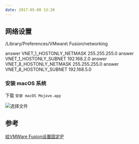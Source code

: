 ```yaml
---
date: 2017-05-08 13:20
---
```


## 网络设置

/Library/Preferences/VMware\ Fusion/networking

answer VNET_1_HOSTONLY_NETMASK 255.255.255.0
answer VNET_1_HOSTONLY_SUBNET 192.168.2.0
answer VNET_8_HOSTONLY_NETMASK 255.255.255.0
answer VNET_8_HOSTONLY_SUBNET 192.168.5.0



### 安装 macOS 系统

下载 `安装 macOS Mojave.app`

![选择文件](/Users/jinlong/Desktop/选择文件.png)



## 参考

[给VMWare Fusion设置固定IP](http://www.up4dev.com/2016/10/15/vmware-fusion-static-ip/)